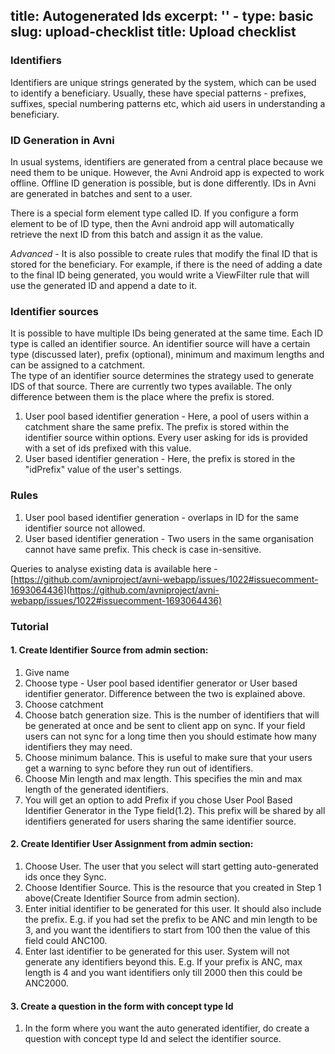 title: Autogenerated Ids
excerpt: ''
    - type: basic
      slug: upload-checklist
      title: Upload checklist
---
### Identifiers

Identifiers are unique strings generated by the system, which can be used to identify a beneficiary. Usually, these have special patterns - prefixes, suffixes, special numbering patterns etc, which aid users in understanding a beneficiary. 

### ID Generation in Avni

In usual systems, identifiers are generated from a central place because we need them to be unique. However, the Avni Android app is expected to work offline. Offline ID generation is possible, but is done differently. IDs in Avni are generated in batches and sent to a user. 

There is a special form element type called ID. If you configure a form element to be of ID type, then the Avni android app will automatically retrieve the next ID from this batch and assign it as the value. 

*Advanced* - It is also possible to create rules that modify the final ID that is stored for the beneficiary. For example, if there is the need of adding a date to the final ID being generated, you would write a ViewFilter rule that will use the generated ID and append a date to it. 

### Identifier sources

It is possible to have multiple IDs being generated at the same time. Each ID type is called an identifier source. An identifier source will have a certain type (discussed later), prefix (optional), minimum and maximum lengths and can be assigned to a  catchment.\
The type of an identifier source determines the strategy used to generate IDS of that source. There are currently two types available. The only difference between them is the place where the prefix is stored. 

1. User pool based identifier generation - Here, a pool of users within a catchment share the same prefix. The prefix is stored within the identifier source within options. Every user asking for ids is provided with a set of ids prefixed with this value. 
2. User based identifier generation - Here, the prefix is stored in the "idPrefix" value of the user's settings.

### Rules

1. User pool based identifier generation - overlaps in ID for the same identifier source not allowed.
2. User based identifier generation - Two users in the same organisation cannot have same prefix. This check is case in-sensitive.

Queries to analyse existing data is available here - [https://github.com/avniproject/avni-webapp/issues/1022#issuecomment-1693064436](https://github.com/avniproject/avni-webapp/issues/1022#issuecomment-1693064436)

### Tutorial

#### 1. Create Identifier Source from admin section:

1. Give name
2. Choose type - User pool based identifier generator or User based identifier generator. Difference between the two is explained above.
3. Choose catchment
4. Choose batch generation size. This is the number of identifiers that will be generated at once and be sent to client app on sync. If your field users can not sync for a long time then you should estimate how many identifiers they may need.
5. Choose minimum balance. This is useful to make sure that your users get a warning to sync before they run out of identifiers.
6. Choose Min length and max length. This specifies the min and max length of the generated identifiers.
7. You will get an option to add Prefix if you chose User Pool Based Identifier Generator in the Type field(1.2). This prefix will be shared by all identifiers generated for users sharing the same identifier source.

#### 2. Create Identifier User Assignment from admin section:

1. Choose User. The user that you select will start getting auto-generated ids  once they Sync.
2. Choose Identifier Source. This is the resource that you created in Step 1 above(Create Identifier Source from admin section).
3. Enter initial identifier to be generated for this user. It should also include the prefix. E.g. if you had set the prefix to be ANC and min length to be 3, and you want the identifiers to start from 100 then the value of this field could ANC100.
4. Enter last identifier to be generated for this user. System will not generate any identifiers beyond this. E.g. If your prefix is ANC, max length is 4 and you want identifiers only till 2000 then this could be ANC2000.

#### 3. Create a question in the form with concept type Id

1. In the form where you want the auto generated identifier, do create a question with concept type Id and select the identifier source.

